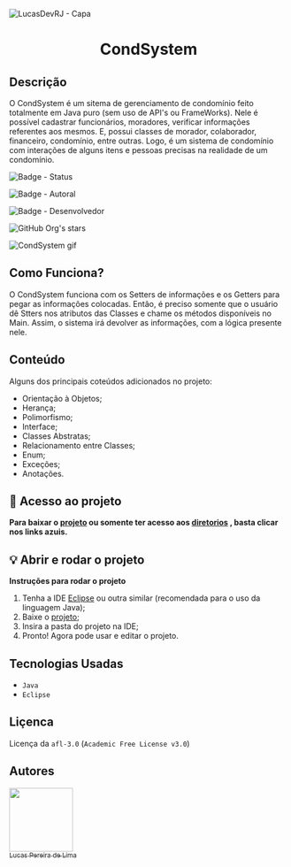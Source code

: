 ![LucasDevRJ - Capa](https://user-images.githubusercontent.com/95040236/147415952-3be56c26-f85d-4489-bb6b-e32128ac7ce3.png)

<h1 align="center">CondSystem</h1>

## Descrição

O CondSystem é um sitema de gerenciamento de condomínio feito totalmente em Java puro (sem uso de API's ou FrameWorks). Nele é possível cadastrar funcionários, moradores, verificar informações referentes aos mesmos. E, possui classes de morador, colaborador, financeiro, condomínio, entre outras. Logo, é um sistema de condomínio com interações de alguns itens e pessoas precisas na realidade de um condomínio.

![Badge - Status](https://img.shields.io/badge/Status-Finalizado-brightgreen)

![Badge - Autoral](https://img.shields.io/badge/Autoral-Sim-brightgreen)

![Badge - Desenvolvedor](https://img.shields.io/badge/Desenvolvedor-LucasDevRJ-brightgreen)

![GitHub Org's stars](https://img.shields.io/github/stars/lucasDevRJ?style=social)

![CondSystem gif](../condSystem/img/condSystem.gif)

## Como Funciona?</h2>

O CondSystem funciona com os Setters de informações e os Getters para pegar as informações colocadas. Então, é preciso somente que o usuário dê Stters nos atributos das Classes e chame os métodos disponíveis no Main. Assim, o sistema irá devolver as informações, com a lógica presente nele.

## Conteúdo
Alguns dos principais coteúdos adicionados no projeto:

- Orientação à Objetos;
- Herança;
- Polimorfismo;
- Interface;
- Classes Abstratas;
- Relacionamento entre Classes;
- Enum;
- Exceções;
- Anotações.

## :open_file_folder: Acesso ao projeto

**Para baixar o <a href="https://github.com/LucasDevRJ/condSystem/archive/refs/heads/master.zip" >projeto<a/> ou somente ter acesso aos <a href="https://github.com/LucasDevRJ/condSystem">diretorios<a/> , basta clicar nos links azuis.**

## :bulb: Abrir e rodar o projeto

**Instruções para rodar o projeto**
1. Tenha a IDE <a href="https://www.eclipse.org/ide/">Eclipse<a/> ou outra similar (recomendada para o uso da linguagem Java);
2. Baixe o <a href="https://github.com/LucasDevRJ/condSystem/archive/refs/heads/master.zip" >projeto<a/>;
3. Insira a pasta do projeto na IDE;
4. Pronto! Agora pode usar e editar o projeto.

## Tecnologias Usadas
- `Java`
- `Eclipse`
  
## Liçenca

Licença da `afl-3.0` (`Academic Free License v3.0`)

## Autores

[<img src="https://avatars.githubusercontent.com/u/95040236?v=4" width=115><br><sub>Lucas Pereira de Lima</sub>](https://github.com/LucasDevRJ)
